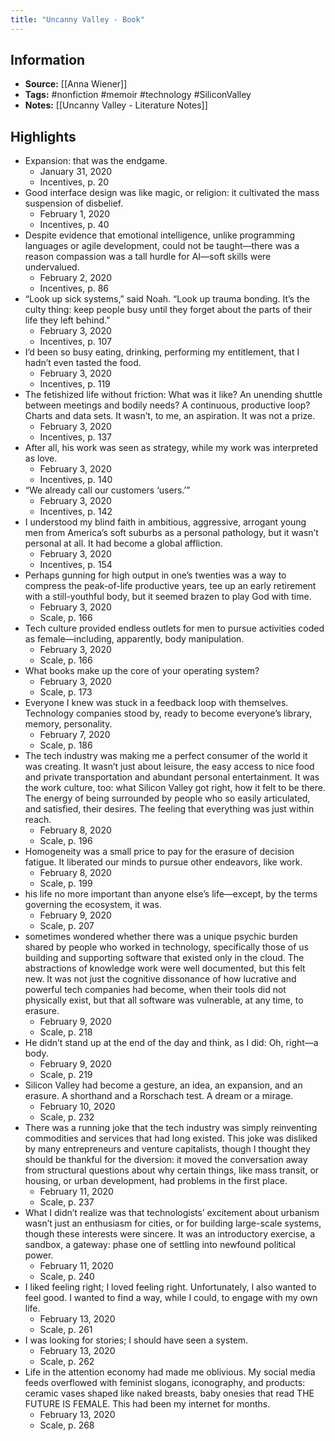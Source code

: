 ```yaml
---
title: "Uncanny Valley - Book"
---
```

## Information
- **Source:** [[Anna Wiener]]
- **Tags:** #nonfiction #memoir #technology #SiliconValley
- **Notes:** [[Uncanny Valley - Literature Notes]]

## Highlights
- Expansion: that was the endgame.
	- January 31, 2020
	- Incentives, p. 20
- Good interface design was like magic, or religion: it cultivated the mass suspension of disbelief.
	- February 1, 2020
	- Incentives, p. 40
- Despite evidence that emotional intelligence, unlike programming languages or agile development, could not be taught—there was a reason compassion was a tall hurdle for AI—soft skills were undervalued.
	- February 2, 2020
	- Incentives, p. 86
- “Look up sick systems,” said Noah. “Look up trauma bonding. It’s the culty thing: keep people busy until they forget about the parts of their life they left behind.”
	- February 3, 2020
	- Incentives, p. 107
- I’d been so busy eating, drinking, performing my entitlement, that I hadn’t even tasted the food.
	- February 3, 2020
	- Incentives, p. 119
- The fetishized life without friction: What was it like? An unending shuttle between meetings and bodily needs? A continuous, productive loop? Charts and data sets. It wasn’t, to me, an aspiration. It was not a prize.
	- February 3, 2020
	- Incentives, p. 137
- After all, his work was seen as strategy, while my work was interpreted as love.
	- February 3, 2020
	- Incentives, p. 140
- “We already call our customers ‘users.’”
	- February 3, 2020
	- Incentives, p. 142
- I understood my blind faith in ambitious, aggressive, arrogant young men from America’s soft suburbs as a personal pathology, but it wasn’t personal at all. It had become a global affliction.
	- February 3, 2020
	- Incentives, p. 154
- Perhaps gunning for high output in one’s twenties was a way to compress the peak-of-life productive years, tee up an early retirement with a still-youthful body, but it seemed brazen to play God with time.
	- February 3, 2020
	- Scale, p. 166
- Tech culture provided endless outlets for men to pursue activities coded as female—including, apparently, body manipulation.
	- February 3, 2020
	- Scale, p. 166
- What books make up the core of your operating system?
	- February 3, 2020
	- Scale, p. 173
- Everyone I knew was stuck in a feedback loop with themselves. Technology companies stood by, ready to become everyone’s library, memory, personality.
	- February 7, 2020
	- Scale, p. 186
- The tech industry was making me a perfect consumer of the world it was creating. It wasn’t just about leisure, the easy access to nice food and private transportation and abundant personal entertainment. It was the work culture, too: what Silicon Valley got right, how it felt to be there. The energy of being surrounded by people who so easily articulated, and satisfied, their desires. The feeling that everything was just within reach.
	- February 8, 2020
	- Scale, p. 196	
- Homogeneity was a small price to pay for the erasure of decision fatigue. It liberated our minds to pursue other endeavors, like work.
	- February 8, 2020
	- Scale, p. 199
- his life no more important than anyone else’s life—except, by the terms governing the ecosystem, it was.
	- February 9, 2020
	- Scale, p. 207
- sometimes wondered whether there was a unique psychic burden shared by people who worked in technology, specifically those of us building and supporting software that existed only in the cloud. The abstractions of knowledge work were well documented, but this felt new. It was not just the cognitive dissonance of how lucrative and powerful tech companies had become, when their tools did not physically exist, but that all software was vulnerable, at any time, to erasure.
	- February 9, 2020
	- Scale, p. 218
- He didn’t stand up at the end of the day and think, as I did: Oh, right—a body.
	- February 9, 2020
	- Scale, p. 219
- Silicon Valley had become a gesture, an idea, an expansion, and an erasure. A shorthand and a Rorschach test. A dream or a mirage.
	- February 10, 2020
	- Scale, p. 232
- There was a running joke that the tech industry was simply reinventing commodities and services that had long existed. This joke was disliked by many entrepreneurs and venture capitalists, though I thought they should be thankful for the diversion: it moved the conversation away from structural questions about why certain things, like mass transit, or housing, or urban development, had problems in the first place.
	- February 11, 2020
	- Scale, p. 237
- What I didn’t realize was that technologists’ excitement about urbanism wasn’t just an enthusiasm for cities, or for building large-scale systems, though these interests were sincere. It was an introductory exercise, a sandbox, a gateway: phase one of settling into newfound political power.
	- February 11, 2020
	- Scale, p. 240
- I liked feeling right; I loved feeling right. Unfortunately, I also wanted to feel good. I wanted to find a way, while I could, to engage with my own life.
	- February 13, 2020
	- Scale, p. 261
- I was looking for stories; I should have seen a system.
	- February 13, 2020
	- Scale, p. 262
- Life in the attention economy had made me oblivious. My social media feeds overflowed with feminist slogans, iconography, and products: ceramic vases shaped like naked breasts, baby onesies that read THE FUTURE IS FEMALE. This had been my internet for months.
	-  February 13, 2020
	- Scale, p. 268
